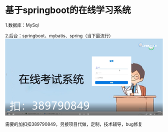 # 基于springboot的在线学习系统

1.数据库：MySql

2.后台：springboot、mybatis、spring（当下最流行）
![image](https://github.com/1311236/study/blob/main/52c9a0ba819063fa4e62191fb2b0520.png)

需要的加扣扣389790849，另接项目代做，定制，技术辅导，bug修复

